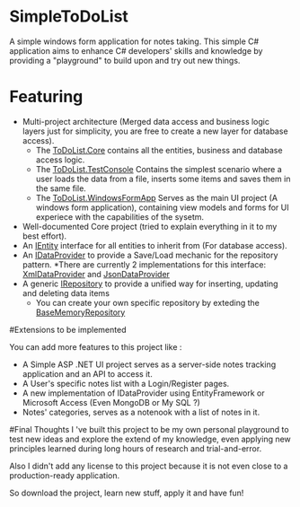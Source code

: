 # SimpleToDoList
A simple windows form application for notes taking.
This simple C# application aims to enhance C# developers' skills and knowledge by providing a "playground" to build upon and try out new things.

# Featuring

* Multi-project architecture (Merged data access and business logic layers just for simplicity, you are free to create a new layer for database access).
  * The [ToDoList.Core] contains all the entities, business and database access logic.
  * The [ToDoList.TestConsole] Contains the simplest scenario where a user loads the data from a file, inserts some items and saves them in the same file.
  * The [ToDoList.WindowsFormApp] Serves as the main UI project (A windows form application), containing view models and forms for UI
  experiece with the capabilities of the sysetm.
* Well-documented Core project (tried to explain everything in it to my best effort).
* An [IEntity] interface for all entities to inherit from (For database access).
* An [IDataProvider] to provide a Save/Load mechanic for the repository pattern.
  *There are currently 2 implementations for this interface: [XmlDataProvider] and [JsonDataProvider]
* A generic [IRepository] to provide a unified way for inserting, updating and deleting data items 
  * You can create your own specific repository by exteding the [BaseMemoryRepository]
  
#Extensions to be implemented

You can add more features to this project like :
* A Simple ASP .NET UI project serves as a server-side notes tracking application and an API to access it.
* A User's specific notes list with a Login/Register pages.
* A new implementation of IDataProvider using EntityFramework or Microsoft Access (Even MongoDB or My SQL ?)
* Notes' categories, serves as a notenook with a list of notes in it.

#Final Thoughts
I 've built this project to be my own personal playground to test new ideas and explore the extend of my knowledge, even applying new principles learned during long hours
of research and trial-and-error.

Also I didn't add any license to this project because it is not even close to a production-ready application.

So download the project, learn new stuff, apply it and have fun!

[ToDoList.Core]: https://github.com/tarekMohamedIT/SimpleToDoList/tree/master/ToDoList.Core
[ToDoList.TestConsole]: https://github.com/tarekMohamedIT/SimpleToDoList/tree/master/ToDoList.TestConsole
[ToDoList.WindowsFormApp]: https://github.com/tarekMohamedIT/SimpleToDoList/tree/master/ToDoList.WindowsFormApp
[IEntity]: https://github.com/tarekMohamedIT/SimpleToDoList/blob/master/ToDoList.Core/Models/IEntity.cs
[IDataProvider]: https://github.com/tarekMohamedIT/SimpleToDoList/blob/master/ToDoList.Core/Persistence/DataProviders/IDataProvider.cs
[IRepository]: https://github.com/tarekMohamedIT/SimpleToDoList/blob/master/ToDoList.Core/Persistence/Repositories/IRepository.cs
[BaseMemoryRepository]: https://github.com/tarekMohamedIT/SimpleToDoList/blob/master/ToDoList.Core/Persistence/Repositories/Concrete/BaseMemoryRepository.cs
[XmlDataProvider]: https://github.com/tarekMohamedIT/SimpleToDoList/blob/master/ToDoList.Core/Persistence/DataProviders/XmlDataProvider.cs
[JsonDataProvider]: https://github.com/tarekMohamedIT/SimpleToDoList/blob/master/ToDoList.Core/Persistence/DataProviders/JsonDataProvider.cs

